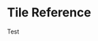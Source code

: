 # Tile Reference

Test

<script src="https://cdnjs.cloudflare.com/ajax/libs/PapaParse/5.3.0/papaparse.min.js"></script>
<script src="../assets/scripts/tiles.js"></script>

<div id="tile_table"></div>